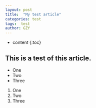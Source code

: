 ```yaml
---
layout: post
title:  "My test article"
categories: test
tags:  test
author: GZY
---
```


* content
{:toc}

<script type="text/javascript">
  var urlPath = window.location.pathname;
  if(urlPath == ""){
    alert("This is a test");
  }
</script>

## This is a test of this article.

* One
* Two
* Three

1. One
2. Two
3. Three